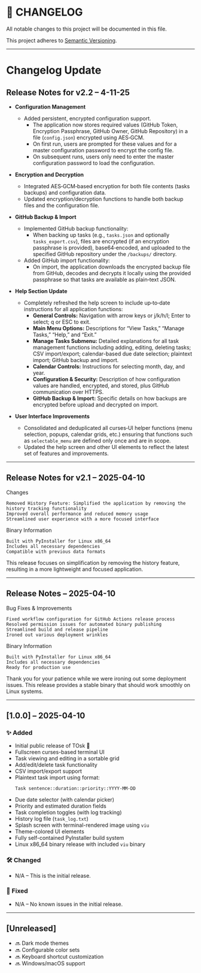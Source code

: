 # 📜 CHANGELOG

All notable changes to this project will be documented in this file.

This project adheres to [Semantic Versioning](https://semver.org/spec/v2.0.0.html).

---

# Changelog Update

## Release Notes for v2.2 – 4-11-25

- **Configuration Management**
  - Added persistent, encrypted configuration support.
    - The application now stores required values (GitHub Token, Encryption Passphrase, GitHub Owner, GitHub Repository) in a file (`config.json`) encrypted using AES‑GCM.
    - On first run, users are prompted for these values and for a master configuration password to encrypt the config file.
    - On subsequent runs, users only need to enter the master configuration password to load the configuration.

- **Encryption and Decryption**
  - Integrated AES‑GCM‑based encryption for both file contents (tasks backups) and configuration data.
  - Updated encryption/decryption functions to handle both backup files and the configuration file.

- **GitHub Backup & Import**
  - Implemented GitHub backup functionality:
    - When backing up tasks (e.g., `tasks.json` and optionally `tasks_export.csv`), files are encrypted (if an encryption passphrase is provided), base64‑encoded, and uploaded to the specified GitHub repository under the `/backups/` directory.
  - Added GitHub import functionality:
    - On import, the application downloads the encrypted backup file from GitHub, decodes and decrypts it locally using the provided passphrase so that tasks are available as plain‑text JSON.

- **Help Section Update**
  - Completely refreshed the help screen to include up‑to‑date instructions for all application functions:
    - **General Controls:** Navigation with arrow keys or j/k/h/l; Enter to select; q or ESC to exit.
    - **Main Menu Options:** Descriptions for “View Tasks,” “Manage Tasks,” “Help,” and “Exit.”
    - **Manage Tasks Submenu:** Detailed explanations for all task management functions including adding, editing, deleting tasks; CSV import/export; calendar-based due date selection; plaintext import; GitHub backup and import.
    - **Calendar Controls:** Instructions for selecting month, day, and year.
    - **Configuration & Security:** Description of how configuration values are handled, encrypted, and stored, plus GitHub communication over HTTPS.
    - **GitHub Backup & Import:** Specific details on how backups are encrypted before upload and decrypted on import.

- **User Interface Improvements**
  - Consolidated and deduplicated all curses‑UI helper functions (menu selection, popups, calendar grids, etc.) ensuring that functions such as `selectable_menu` are defined only once and are in scope.
  - Updated the help screen and other UI elements to reflect the latest set of features and improvements.


---

## Release Notes for v2.1 – 2025-04-10

Changes

    Removed History Feature: Simplified the application by removing the history tracking functionality
    Improved overall performance and reduced memory usage
    Streamlined user experience with a more focused interface

Binary Information

    Built with PyInstaller for Linux x86_64
    Includes all necessary dependencies
    Compatible with previous data formats

This release focuses on simplification by removing the history feature, resulting in a more lightweight and focused application.

---

## Release Notes – 2025-04-10

Bug Fixes & Improvements

    Fixed workflow configuration for GitHub Actions release process
    Resolved permission issues for automated binary publishing
    Streamlined build and release pipeline
    Ironed out various deployment wrinkles

Binary Information

    Built with PyInstaller for Linux x86_64
    Includes all necessary dependencies
    Ready for production use

Thank you for your patience while we were ironing out some deployment issues. This release provides a stable binary that should work smoothly on Linux systems.

---

## [1.0.0] – 2025-04-10

### ✨ Added

- Initial public release of TOsk 🎉
- Fullscreen curses-based terminal UI
- Task viewing and editing in a sortable grid
- Add/edit/delete task functionality
- CSV import/export support
- Plaintext task import using format:
  ```
  Task sentence::duration::priority::YYYY-MM-DD
  ```
- Due date selector (with calendar picker)
- Priority and estimated duration fields
- Task completion toggles (with log tracking)
- History log file (`task_log.txt`)
- Splash screen with terminal-rendered image using `viu`
- Theme-colored UI elements
- Fully self-contained PyInstaller build system
- Linux x86_64 binary release with included `viu` binary

### 🛠 Changed

- N/A – This is the initial release.

### 🐞 Fixed

- N/A – No known issues in the initial release.

---

## [Unreleased]

- 🔜 Dark mode themes
- 🔜 Configurable color sets
- 🔜 Keyboard shortcut customization
- 🔜 Windows/macOS support
